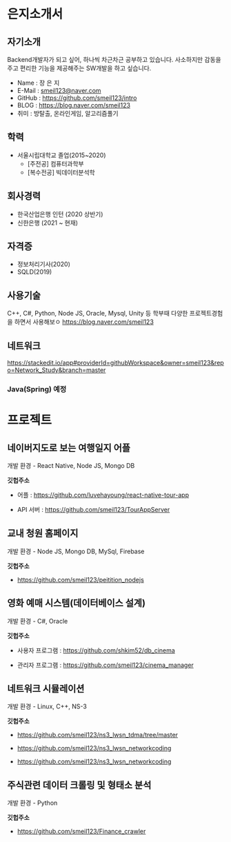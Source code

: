 # 은지소개서

## 자기소개

Backend개발자가 되고 싶어, 하나씩 차근차근 공부하고 있습니다.
사소하지만 감동을 주고 편리한 기능을 제공해주는 SW개발을 하고 싶습니다.

* Name : 장 은 지
* E-Mail : smeil123@naver.com
* GitHub : https://github.com/smeil123/intro
* BLOG : https://blog.naver.com/smeil123
* 취미 : 방탈출, 온라인게임, 알고리즘풀기

## 학력
* 서울시립대학교 졸업(2015~2020)
	* [주전공] 컴퓨터과학부
	* [복수전공] 빅데이터분석학

## 회사경력
* 한국산업은행 인턴  (2020 상반기)
* 신한은행 (2021 ~ 현재)

## 자격증
* 정보처리기사(2020)
* SQLD(2019)

## 사용기술
C++, C#, Python, Node JS, Oracle, Mysql, Unity 등
학부때 다양한 프로젝트경험을 하면서 사용해보ㅇ
https://blog.naver.com/smeil123

##  네트워크
https://stackedit.io/app#providerId=githubWorkspace&owner=smeil123&repo=Network_Study&branch=master

###  Java(Spring) 예정


# 프로젝트

##  네이버지도로 보는 여행일지 어플

개발 환경 - React Native, Node JS, Mongo DB

**깃헙주소**

* 어플 : https://github.com/luvehayoung/react-native-tour-app

* API 서버 : https://github.com/smeil123/TourAppServer


##  교내 청원 홈페이지

개발 환경 - Node JS, Mongo DB, MySql, Firebase

  

**깃헙주소**

* https://github.com/smeil123/peitition_nodejs
 

##  영화 예매 시스템(데이터베이스 설계)

개발 환경 - C#, Oracle

**깃헙주소**

* 사용자 프로그램 : https://github.com/shkim52/db_cinema

* 관리자 프로그램 : https://github.com/smeil123/cinema_manager

  

##  네트워크 시뮬레이션

개발 환경 - Linux, C++, NS-3
 

**깃헙주소**

* https://github.com/smeil123/ns3_lwsn_tdma/tree/master

* https://github.com/smeil123/ns3_lwsn_networkcoding

* https://github.com/smeil123/ns3_lwsn_networkcoding

  

##  주식관련 데이터 크롤링 및 형태소 분석

개발 환경 - Python  

**깃헙주소**

* https://github.com/smeil123/Finance_crawler
<!--stackedit_data:
eyJoaXN0b3J5IjpbLTExMTA1NTQ0NiwtMTQwMTQxMzU3NSw4MD
c2NzI1MDZdfQ==
-->